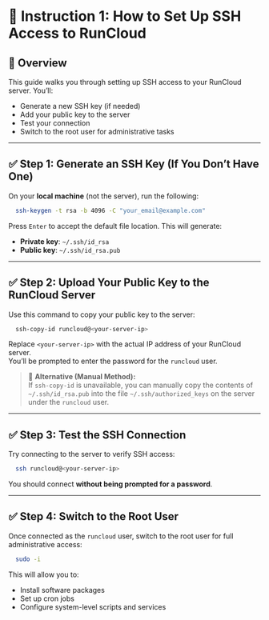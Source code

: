 
# 📘 Instruction 1: How to Set Up SSH Access to RunCloud

## 🔧 Overview

This guide walks you through setting up SSH access to your RunCloud server. You’ll:
- Generate a new SSH key (if needed)
- Add your public key to the server
- Test your connection
- Switch to the root user for administrative tasks

---

## ✅ Step 1: Generate an SSH Key (If You Don’t Have One)

On your **local machine** (not the server), run the following:

```bash
  ssh-keygen -t rsa -b 4096 -C "your_email@example.com"
```

Press `Enter` to accept the default file location. This will generate:

- **Private key**: `~/.ssh/id_rsa`
- **Public key**: `~/.ssh/id_rsa.pub`

---

## ✅ Step 2: Upload Your Public Key to the RunCloud Server

Use this command to copy your public key to the server:

```bash
  ssh-copy-id runcloud@<your-server-ip>
```

Replace `<your-server-ip>` with the actual IP address of your RunCloud server.  
You’ll be prompted to enter the password for the `runcloud` user.

> 🔐 **Alternative (Manual Method):**  
> If `ssh-copy-id` is unavailable, you can manually copy the contents of `~/.ssh/id_rsa.pub` into the file `~/.ssh/authorized_keys` on the server under the `runcloud` user.

---

## ✅ Step 3: Test the SSH Connection

Try connecting to the server to verify SSH access:

```bash
  ssh runcloud@<your-server-ip>
```

You should connect **without being prompted for a password**.

---

## ✅ Step 4: Switch to the Root User

Once connected as the `runcloud` user, switch to the root user for full administrative access:

```bash
  sudo -i
```

This will allow you to:
- Install software packages
- Set up cron jobs
- Configure system-level scripts and services
